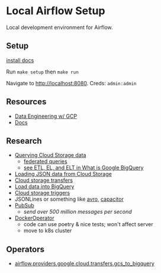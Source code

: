 # Local Airflow Setup

Local development environment for Airflow.

## Setup

[install docs](https://airflow.apache.org/docs/apache-airflow/stable/start/docker.html)

Run `make setup` then `make run`

Navigate to <http://localhost:8080>. Creds: `admin:admin`

## Resources

- [Data Engineering w/ GCP](https://github.com/PacktPublishing/Data-Engineering-with-Google-Cloud-Platform)
- [Docs](https://airflow.apache.org/docs/)

## Research

- [Querying Cloud Storage data](https://cloud.google.com/bigquery/docs/external-data-cloud-storage)
  - [federated queries](https://cloud.google.com/bigquery/docs/federated-queries-intro)
  - [see ETL, EL, and ELT in What is Google BigQuery](https://www.oreilly.com/library/view/google-bigquery-the/9781492044451/ch01.html#what_is_google_bigqueryquestion_mark)
- [Loading JSON data from Cloud Storage](https://cloud.google.com/bigquery/docs/loading-data-cloud-storage-json#loading_json_data_with_schema_auto-detection)
- [Cloud storage transfers](https://cloud.google.com/bigquery/docs/cloud-storage-transfer)
- [Load data into BigQuery](https://cloud.google.com/bigquery/docs/loading-data)
- [Cloud storage triggers](https://cloud.google.com/functions/docs/calling/storage)
- JSONLines or something like [avro](https://avro.apache.org/), [capacitor](https://cloud.google.com/blog/products/bigquery/inside-capacitor-bigquerys-next-generation-columnar-storage-format)
- [PubSub](https://cloud.google.com/pubsub/architecture)
  - _send over 500 million messages per second_
- [DockerOperator](https://marclamberti.com/blog/how-to-use-dockeroperator-apache-airflow/)
  - code can use poetry & nice tests; won't affect server
  - move to k8s cluster

## Operators

- [airflow.providers.google.cloud.transfers.gcs_to_bigquery](https://airflow.apache.org/docs/apache-airflow-providers-google/stable/_api/airflow/providers/google/cloud/transfers/gcs_to_bigquery/index.html)
